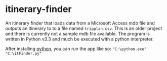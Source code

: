 # itinerary-finder
An itinerary finder that loads data from a Microsoft Access mdb file and outputs an itinerary to to a file named `tripplan.csv`.
This is an older project and there is currently not a sample mdb file available.
The program is written in Python v3.3 and much be executed with a python interpreter.

After installing [python](https://www.python.org/downloads/), you can run the app like so:
`"C:\python.exe" "C:\itFinder.py"`
